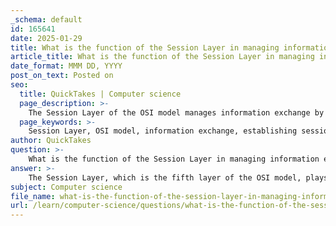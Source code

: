 ```yaml
---
_schema: default
id: 165641
date: 2025-01-29
title: What is the function of the Session Layer in managing information exchange?
article_title: What is the function of the Session Layer in managing information exchange?
date_format: MMM DD, YYYY
post_on_text: Posted on
seo:
  title: QuickTakes | Computer science
  page_description: >-
    The Session Layer of the OSI model manages information exchange by establishing, maintaining, and terminating sessions between applications, controlling dialog flow, and providing synchronization for efficient communication.
  page_keywords: >-
    Session Layer, OSI model, information exchange, establishing sessions, maintaining sessions, terminating sessions, dialog control, synchronization, communication, applications
author: QuickTakes
question: >-
    What is the function of the Session Layer in managing information exchange?
answer: >-
    The Session Layer, which is the fifth layer of the OSI model, plays a crucial role in managing information exchange between applications. Its primary functions include:\n\n1. **Establishing Sessions**: The Session Layer is responsible for initiating and establishing sessions between applications on different devices. This involves negotiating parameters and ensuring that both parties are ready to communicate.\n\n2. **Maintaining Sessions**: Once a session is established, the Session Layer maintains the connection throughout the duration of the communication. It ensures that the session remains active and can handle any interruptions or disruptions that may occur.\n\n3. **Terminating Sessions**: When the communication is complete, the Session Layer is responsible for properly terminating the session. This involves closing the connection in a controlled manner to ensure that all data has been transmitted and acknowledged.\n\n4. **Dialog Control**: The Session Layer manages the dialog between applications, which can be either half-duplex (one direction at a time) or full-duplex (both directions simultaneously). This control helps in organizing the flow of data and ensuring that both applications can communicate effectively without confusion.\n\n5. **Synchronization**: The Session Layer can also provide synchronization services, allowing applications to coordinate their actions and maintain consistency in data exchange. This is particularly important in applications that require real-time data processing or collaboration.\n\nIn summary, the Session Layer is essential for managing the dialogues between applications, ensuring that sessions are established, maintained, and terminated properly, while also controlling the flow of information and providing synchronization when necessary.
subject: Computer science
file_name: what-is-the-function-of-the-session-layer-in-managing-information-exchange.md
url: /learn/computer-science/questions/what-is-the-function-of-the-session-layer-in-managing-information-exchange
---
```


&nbsp;